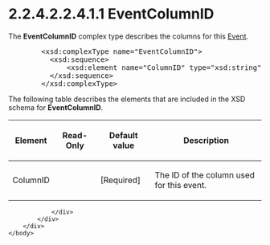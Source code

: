 <html dir="LTR" xmlns:mshelp="http://msdn.microsoft.com/mshelp" xmlns:ddue="http://ddue.schemas.microsoft.com/authoring/2003/5" xmlns:xlink="http://www.w3.org/1999/xlink" xmlns:tool="http://www.microsoft.com/tooltip">
    <head>
        <meta http-equiv="Content-Type" content="text/html; CHARSET=utf-8"></meta>
        <meta name="save" content="history"></meta>
        <title>2.2.4.2.2.4.1.1 EventColumnID</title>
        <xml>
            <mshelp:toctitle title="2.2.4.2.2.4.1.1 EventColumnID"></mshelp:toctitle>
            <mshelp:rltitle title="[MS-SSAS]: EventColumnID"></mshelp:rltitle>
            <mshelp:keyword index="A" term="7ce42cfe-25c8-4e15-8669-fc6b97dab4d9"></mshelp:keyword>
            <mshelp:attr name="DCSext.ContentType" value="open specification"></mshelp:attr>
            <mshelp:attr name="AssetID" value="7ce42cfe-25c8-4e15-8669-fc6b97dab4d9"></mshelp:attr>
            <mshelp:attr name="TopicType" value="kbRef"></mshelp:attr>
            <mshelp:attr name="DCSext.Title" value="[MS-SSAS]: EventColumnID" />
        </xml>
    </head>
    <body>
        <div id="header">
            <h1 class="heading">2.2.4.2.2.4.1.1 EventColumnID</h1>
        </div>
        <div id="mainSection">
            <div id="mainBody">
                <div id="allHistory" class="saveHistory"></div>
                <div id="sectionSection0" class="section" name="collapseableSection">
                    

<p>The <b>EventColumnID</b> complex type describes the columns
for this <a href="0f6404c3-7ce9-403d-a403-feea86626449.html">Event</a>.</p>

<dl>
<dd>
<div><pre>   &lt;xsd:complexType name=&quot;EventColumnID&quot;&gt;
     &lt;xsd:sequence&gt;
         &lt;xsd:element name=&quot;ColumnID&quot; type=&quot;xsd:string&quot; maxOccurs=&quot;unbounded&quot;/&gt;
     &lt;/xsd:sequence&gt;
   &lt;/xsd:complexType&gt;
</pre></div>
</dd></dl>

<p>The following table describes the elements that are included
in the XSD schema for <b>EventColumnID</b>.</p>

<table>
 <thead>
  <tr>
   <th>
   <p>Element</p>
   </th>
   <th>
   <p>Read-Only</p>
   </th>
   <th>
   <p>Default value</p>
   </th>
   <th>
   <p>Description</p>
   </th>
  </tr>
 </thead>
 <tr>
  <td>
  <p>ColumnID</p>
  </td>
  <td>
  <p> </p>
  </td>
  <td>
  <p>[Required]</p>
  </td>
  <td>
  <p>The ID of the column used for this event.</p>
  </td>
 </tr>
</table>

<p> </p>


                </div>
            </div>
        </div>
    </body>
</html>
